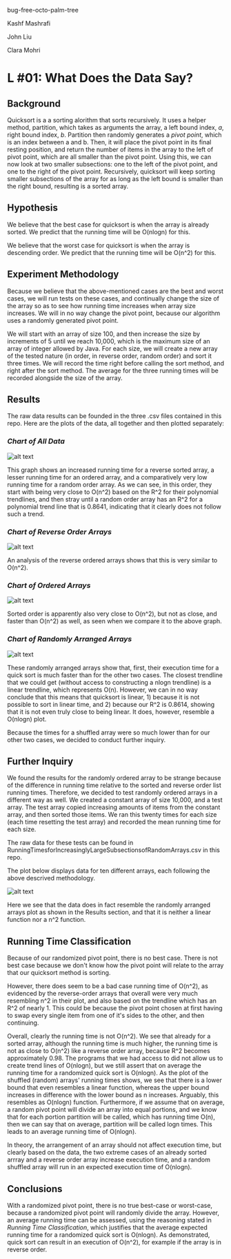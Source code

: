 bug-free-octo-palm-tree


Kashf Mashrafi

John Liu

Clara Mohri

# L #01: What Does the Data Say?

## Background
  Quicksort is a a sorting alorithm that sorts recursively. It uses a helper method, partition, which takes as arguments the array, a left bound index, *a*, right bound index, *b*. Partition then randomly generates a *pivot point*, which is an index between a and b. Then, it will place the pivot point in its final resting position, and return the number of items in the array to the left of pivot point, which are all smaller than the pivot point. Using this, we can now look at two smaller subsections: one to the left of the pivot point, and one to the right of the pivot point. Recursively, quicksort will keep sorting smaller subsections of the array for as long as the left bound is smaller than the right bound, resulting is a sorted array.

## Hypothesis

  We believe that the best case for quicksort is when the array is already sorted. We predict that the running time will be O(nlogn) for this. 
  
  We believe that the worst case for quicksort is when the array is descending order. We predict that the running time will be O(n^2) for this.

## Experiment Methodology
  Because we believe that the above-mentioned cases are the best and worst cases, we will run tests on these cases, and continually change the size of the array so as to see how running time increases when array size increases. We will in no way change the pivot point, because our algorithm uses a randomly generated pivot point.
  
  We will start with an array of size 100, and then increase the size by increments of 5 until we reach 10,000, which is the maximum size of an array of integer allowed by Java. For each size, we will create a new array of the tested nature (in order, in reverse order, random order) and sort it three times. We will record the time right before calling the sort method, and right after the sort method. The average for the three running times will be recorded alongside the size of the array.

## Results 
  The raw data results can be founded in the three .csv files contained in this repo. Here are the plots of the data, all together and then plotted separately: 

### *Chart of All Data*

![alt text](https://github.com/cmohri/bug-free-octo-palm-tree/blob/master/AllTimes.png) 

This graph shows an increased running time for a reverse sorted array, a lesser running time for an ordered array, and a comparatively very low running time for a random order array. As we can see, in this order, they start with being very close to O(n^2) based on the R^2 for their polynomial trendlines, and then stray until a random order array has an R^2 for a polynomial trend line that is 0.8641, indicating that it clearly does not follow such a trend.

### *Chart of Reverse Order Arrays*

![alt text](https://github.com/cmohri/bug-free-octo-palm-tree/blob/master/Reversetimes.png)

An analysis of the reverse ordered arrays shows that this is very similar to O(n^2).

### *Chart of Ordered Arrays*

![alt text](https://github.com/cmohri/bug-free-octo-palm-tree/blob/master/SortedOrder.png)

Sorted order is apparently also very close to O(n^2), but not as close, and faster than O(n^2) as well, as seen when we compare it to the above graph. 

### *Chart of Randomly Arranged Arrays*

![alt text](https://github.com/cmohri/bug-free-octo-palm-tree/blob/master/Shufflegraph.png)

These randomly arranged arrays show that, first, their execution time for a quick sort is much faster than for the other two cases. The closest trendline that we could get (without access to constructing a nlogn trendline) is a linear trendline, which represents O(n). However, we can in no way conclude that this means that quicksort is linear, 1) because it is not possible to sort in linear time, and 2) because our R^2 is 0.8614, showing that it is not even truly close to being linear. It does, however, resemble a O(nlogn) plot.

Because the times for a shuffled array were so much lower than for our other two cases, we decided to conduct further inquiry. 

## Further Inquiry 
  We found the results for the randomly ordered array to be strange because of the difference in running time relative to the sorted and reverse order list running times. Therefore, we decided to test randomly ordered arrays in a different way as well. We created a constant array of size 10,000, and a test array. The test array copied increasing amounts of items from the constant array, and then sorted those items. We ran this twenty times for each size (each time resetting the test array) and recorded the mean running time for each size. 
  
  The raw data for these tests can be found in RunningTimesforIncreasinglyLargeSubsectionsofRandomArrays.csv in this repo.
  
  The plot below displays data for ten different arrays, each following the above descrived methodology. 
  
![alt text](https://github.com/cmohri/bug-free-octo-palm-tree/blob/master/samearraylargersize.png)

Here we see that the data does in fact resemble the randomly arranged arrays plot as shown in the Results section, and that it is neither a linear function nor a n^2 function.


## Running Time Classification
  Because of our randomized pivot point, there is no best case. There is not best case because we don't know how the pivot point will relate to the array that our quicksort method is sorting. 
  
  However, there does seem to be a bad case running time of O(n^2), as evidenced by the reverse-order arrays that overall were very much resembling n^2 in their plot, and also based on the trendline which has an R^2 of nearly 1. This could be because the pivot point chosen at first having to swap every single item from one of it's sides to the other, and then continuing. 
  
  Overall, clearly the running time is not O(n^2). We see that already for a sorted array, although the running time is much higher, the running time is not as close to O(n^2) like a reverse order array, because R^2 becomes approximately 0.98. The programs that we had access to did not allow us to create trend lines of O(nlogn), but we still assert that on average the running time for a randomized quick sort is O(nlogn). As the plot of the shuffled (random) arrays' running times shows, we see that there is a lower bound that even resembles a linear function, whereas the upper bound increases in difference with the lower bound as n increases. Arguably, this resembles as O(nlogn) function. Furthermore, if we assume that on average, a random pivot point will divide an array into equal portions, and we know that for each portion partition will be called, which has running time O(n), then we can say that on average, partition will be called logn times. This leads to an average running time of O(nlogn).
  
  In theory, the arrangement of an array should not affect execution time, but clearly based on the data, the two extreme cases of an already sorted arrray and a reverse order array increase execution time, and a random shuffled array will run in an expected execution time of O(nlogn).
   
  
## Conclusions
  With a randomized pivot point, there is no true best-case or worst-case, because a randomized pivot point will randomly divide the array. However, an average running time can be assessed, using the reasoning stated in *Running Time Classification*, which justifies that the average expected running time for a randomized quick sort is O(nlogn). As demonstrated, quick sort can result in an execution of O(n^2), for example if the array is in reverse order.
  
  
  
  
  

